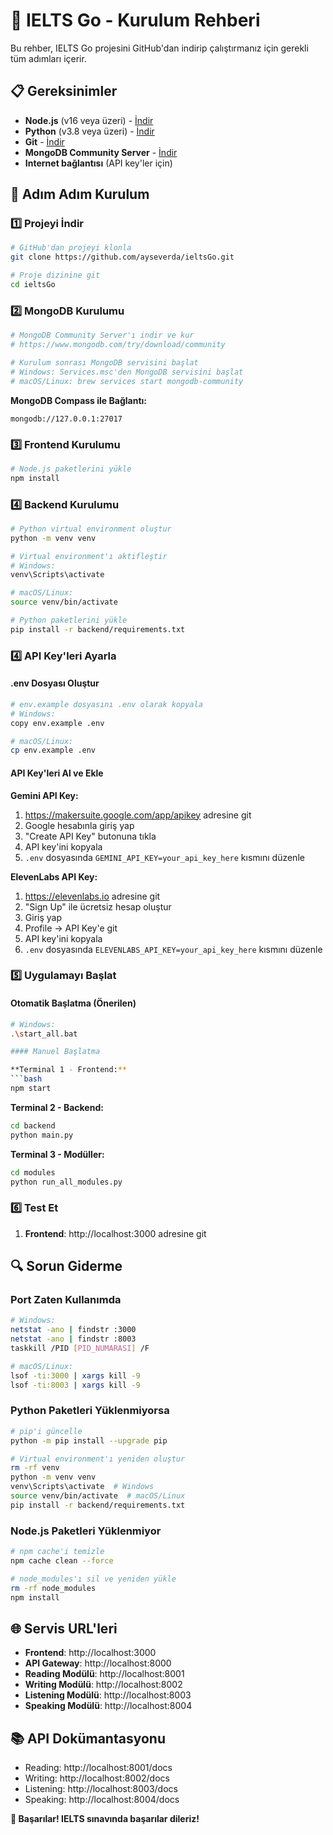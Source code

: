 # 🚀 IELTS Go - Kurulum Rehberi

Bu rehber, IELTS Go projesini GitHub'dan indirip çalıştırmanız için gerekli tüm adımları içerir.

## 📋 Gereksinimler

- **Node.js** (v16 veya üzeri) - [İndir](https://nodejs.org/)
- **Python** (v3.8 veya üzeri) - [İndir](https://python.org/)
- **Git** - [İndir](https://git-scm.com/)
- **MongoDB Community Server** - [İndir](https://www.mongodb.com/try/download/community)
- **Internet bağlantısı** (API key'ler için)

## 🔧 Adım Adım Kurulum

### 1️⃣ Projeyi İndir

```bash
# GitHub'dan projeyi klonla
git clone https://github.com/ayseverda/ieltsGo.git

# Proje dizinine git
cd ieltsGo
```

### 2️⃣ MongoDB Kurulumu

```bash
# MongoDB Community Server'ı indir ve kur
# https://www.mongodb.com/try/download/community

# Kurulum sonrası MongoDB servisini başlat
# Windows: Services.msc'den MongoDB servisini başlat
# macOS/Linux: brew services start mongodb-community
```

**MongoDB Compass ile Bağlantı:**
```
mongodb://127.0.0.1:27017
```

### 3️⃣ Frontend Kurulumu

```bash
# Node.js paketlerini yükle
npm install
```

### 4️⃣ Backend Kurulumu

```bash
# Python virtual environment oluştur
python -m venv venv

# Virtual environment'ı aktifleştir
# Windows:
venv\Scripts\activate

# macOS/Linux:
source venv/bin/activate

# Python paketlerini yükle
pip install -r backend/requirements.txt
```

### 4️⃣ API Key'leri Ayarla

#### .env Dosyası Oluştur

```bash
# env.example dosyasını .env olarak kopyala
# Windows:
copy env.example .env

# macOS/Linux:
cp env.example .env
```

#### API Key'leri Al ve Ekle

**Gemini API Key:**
1. https://makersuite.google.com/app/apikey adresine git
2. Google hesabınla giriş yap
3. "Create API Key" butonuna tıkla
4. API key'ini kopyala
5. `.env` dosyasında `GEMINI_API_KEY=your_api_key_here` kısmını düzenle

**ElevenLabs API Key:**
1. https://elevenlabs.io adresine git
2. "Sign Up" ile ücretsiz hesap oluştur
3. Giriş yap
4. Profile → API Key'e git
5. API key'ini kopyala
6. `.env` dosyasında `ELEVENLABS_API_KEY=your_api_key_here` kısmını düzenle


### 5️⃣ Uygulamayı Başlat

#### Otomatik Başlatma (Önerilen)

```bash
# Windows:
.\start_all.bat

#### Manuel Başlatma

**Terminal 1 - Frontend:**
```bash
npm start
```

**Terminal 2 - Backend:**
```bash
cd backend
python main.py
```

**Terminal 3 - Modüller:**
```bash
cd modules
python run_all_modules.py
```

### 6️⃣ Test Et

1. **Frontend**: http://localhost:3000 adresine git

## 🔍 Sorun Giderme

### Port Zaten Kullanımda

```bash
# Windows:
netstat -ano | findstr :3000
netstat -ano | findstr :8003
taskkill /PID [PID_NUMARASI] /F

# macOS/Linux:
lsof -ti:3000 | xargs kill -9
lsof -ti:8003 | xargs kill -9
```

### Python Paketleri Yüklenmiyorsa

```bash
# pip'i güncelle
python -m pip install --upgrade pip

# Virtual environment'ı yeniden oluştur
rm -rf venv
python -m venv venv
venv\Scripts\activate  # Windows
source venv/bin/activate  # macOS/Linux
pip install -r backend/requirements.txt
```

### Node.js Paketleri Yüklenmiyor

```bash
# npm cache'i temizle
npm cache clean --force

# node_modules'ı sil ve yeniden yükle
rm -rf node_modules
npm install
```

## 🌐 Servis URL'leri

- **Frontend**: http://localhost:3000
- **API Gateway**: http://localhost:8000
- **Reading Modülü**: http://localhost:8001
- **Writing Modülü**: http://localhost:8002
- **Listening Modülü**: http://localhost:8003
- **Speaking Modülü**: http://localhost:8004

## 📚 API Dokümantasyonu

- Reading: http://localhost:8001/docs
- Writing: http://localhost:8002/docs
- Listening: http://localhost:8003/docs
- Speaking: http://localhost:8004/docs



**🎉 Başarılar! IELTS sınavında başarılar dileriz!**
